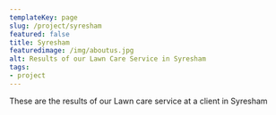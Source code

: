 ```yaml
---
templateKey: page
slug: /project/syresham
featured: false
title: Syresham
featuredimage: /img/aboutus.jpg
alt: Results of our Lawn Care Service in Syresham
tags:
- project
---
```

These are the results of our Lawn care service at a client in Syresham



